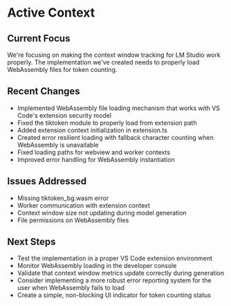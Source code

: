 # Active Context

## Current Focus
We're focusing on making the context window tracking for LM Studio work properly. The implementation we've created needs to properly load WebAssembly files for token counting.

## Recent Changes
- Implemented WebAssembly file loading mechanism that works with VS Code's extension security model
- Fixed the tiktoken module to properly load from extension path
- Added extension context initialization in extension.ts
- Created error resilient loading with fallback character counting when WebAssembly is unavailable
- Fixed loading paths for webview and worker contexts
- Improved error handling for WebAssembly instantiation

## Issues Addressed
- Missing tiktoken_bg.wasm error 
- Worker communication with extension context
- Context window size not updating during model generation
- File permissions on WebAssembly files

## Next Steps
- Test the implementation in a proper VS Code extension environment
- Monitor WebAssembly loading in the developer console
- Validate that context window metrics update correctly during generation
- Consider implementing a more robust error reporting system for the user when WebAssembly fails to load
- Create a simple, non-blocking UI indicator for token counting status 